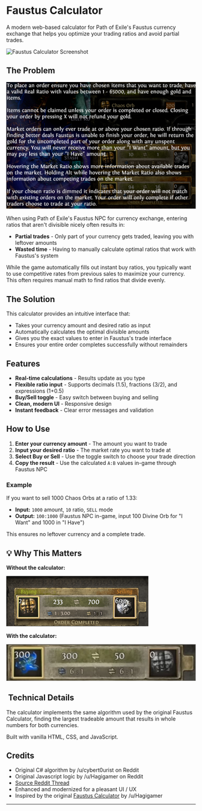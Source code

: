 # Faustus Calculator

A modern web-based calculator for Path of Exile's Faustus currency exchange that helps you optimize your trading ratios and avoid partial trades.

![Faustus Calculator Screenshot]()

## The Problem

![Faustus Currency Exchange](static/faustus-currency-exchange.png)

When using Path of Exile's Faustus NPC for currency exchange, entering ratios that aren't divisible nicely often results in:

- **Partial trades** - Only part of your currency gets traded, leaving you with leftover amounts
- **Wasted time** - Having to manually calculate optimal ratios that work with Faustus's system

While the game automatically fills out instant buy ratios, you typically want to use competitive rates from previous sales to maximize your
currency. This often requires manual math to find ratios that divide evenly.

## The Solution

This calculator provides an intuitive interface that:

- Takes your currency amount and desired ratio as input
- Automatically calculates the optimal divisible amounts
- Gives you the exact values to enter in Faustus's trade interface
- Ensures your entire order completes successfully without remainders

## Features

- **Real-time calculations** - Results update as you type
- **Flexible ratio input** - Supports decimals (1.5), fractions (3/2), and expressions (1+0.5)
- **Buy/Sell toggle** - Easy switch between buying and selling 
- **Clean, modern UI** - Responsive design 
- **Instant feedback** - Clear error messages and validation

## How to Use

1. **Enter your currency amount** - The amount you want to trade
2. **Input your desired ratio** - The market rate you want to trade at
3. **Select Buy or Sell** - Use the toggle switch to choose your trade direction
4. **Copy the result** - Use the calculated `A:B` values in-game through Faustus NPC

### Example

If you want to sell 1000 Chaos Orbs at a ratio of 1.33:

- **Input:** `1000` amount, `10` ratio, `SELL` mode
- **Output:** `100:1000` (Faustus NPC in-game, input 100 Divine Orb for "I Want" and 1000 in "I Have")

This ensures no leftover currency and a complete trade.

## 💡 Why This Matters

**Without the calculator:**

![Partial Incompleted Trade](static/partial-trade.png)

**With the calculator:**

![Completed Trade](static/completed-trade.png)

## ️ Technical Details

The calculator implements the same algorithm used by the original Faustus Calculator, finding the largest tradeable amount that results in whole
numbers for both currencies. 

Built with vanilla HTML, CSS, and JavaScript.

## Credits

- Original C# algorithm by /u/cybert0urist on Reddit
- Original Javascript logic by /u/Hagigamer on Reddit
- [Source Reddit Thread](https://www.reddit.com/r/pathofexile/comments/1lhw36y/thank_you_ggg/)
- Enhanced and modernized for a pleasant UI / UX
- Inspired by the original [Faustus Calculator](https://github.com/Hagigamer/FaustusCalculator) by /u/Hagigamer

---